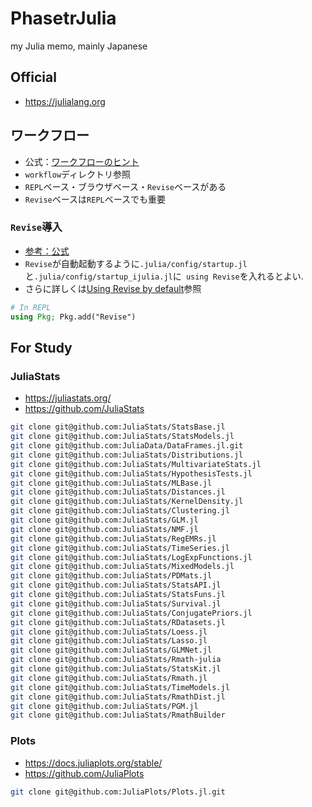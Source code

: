 # PhasetrJulia

my Julia memo, mainly Japanese

## Official

- <https://julialang.org>

## ワークフロー

- 公式：[ワークフローのヒント](https://docs.julialang.org/en/v1/manual/workflow-tips/#man-workflow-tips)
- `workflow`ディレクトリ参照
- `REPL`ベース・ブラウザベース・`Revise`ベースがある
- `Revise`ベースは`REPL`ベースでも重要

### `Revise`導入

- [参考：公式](https://timholy.github.io/Revise.jl/stable/)
- `Revise`が自動起動するように`.julia/config/startup.jl`と`.julia/config/startup_ijulia.jl`に` using Revise`を入れるとよい.
- さらに詳しくは[Using Revise by default](https://timholy.github.io/Revise.jl/stable/config/#Using-Revise-by-default)参照

```julia
# In REPL
using Pkg; Pkg.add("Revise")
```

## For Study

### JuliaStats

- <https://juliastats.org/>
- <https://github.com/JuliaStats>

```sh
git clone git@github.com:JuliaStats/StatsBase.jl
git clone git@github.com:JuliaStats/StatsModels.jl
git clone git@github.com:JuliaData/DataFrames.jl.git
git clone git@github.com:JuliaStats/Distributions.jl
git clone git@github.com:JuliaStats/MultivariateStats.jl
git clone git@github.com:JuliaStats/HypothesisTests.jl
git clone git@github.com:JuliaStats/MLBase.jl
git clone git@github.com:JuliaStats/Distances.jl
git clone git@github.com:JuliaStats/KernelDensity.jl
git clone git@github.com:JuliaStats/Clustering.jl
git clone git@github.com:JuliaStats/GLM.jl
git clone git@github.com:JuliaStats/NMF.jl
git clone git@github.com:JuliaStats/RegEMRs.jl
git clone git@github.com:JuliaStats/TimeSeries.jl
git clone git@github.com:JuliaStats/LogExpFunctions.jl
git clone git@github.com:JuliaStats/MixedModels.jl
git clone git@github.com:JuliaStats/PDMats.jl
git clone git@github.com:JuliaStats/StatsAPI.jl
git clone git@github.com:JuliaStats/StatsFuns.jl
git clone git@github.com:JuliaStats/Survival.jl
git clone git@github.com:JuliaStats/ConjugatePriors.jl
git clone git@github.com:JuliaStats/RDatasets.jl
git clone git@github.com:JuliaStats/Loess.jl
git clone git@github.com:JuliaStats/Lasso.jl
git clone git@github.com:JuliaStats/GLMNet.jl
git clone git@github.com:JuliaStats/Rmath-julia
git clone git@github.com:JuliaStats/StatsKit.jl
git clone git@github.com:JuliaStats/Rmath.jl
git clone git@github.com:JuliaStats/TimeModels.jl
git clone git@github.com:JuliaStats/RmathDist.jl
git clone git@github.com:JuliaStats/PGM.jl
git clone git@github.com:JuliaStats/RmathBuilder
```

### Plots

- <https://docs.juliaplots.org/stable/>
- <https://github.com/JuliaPlots>

```sh
git clone git@github.com:JuliaPlots/Plots.jl.git
```

